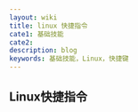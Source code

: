 ```yaml
---
layout: wiki
title: linux 快捷指令
cate1: 基础技能
cate2:
description: blog
keywords: 基础技能，Linux，快捷键
---
```

## Linux快捷指令
